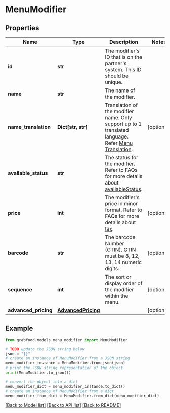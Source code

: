 # MenuModifier


## Properties

Name | Type | Description | Notes
------------ | ------------- | ------------- | -------------
**id** | **str** | The modifier&#39;s ID that is on the partner&#39;s system. This ID should be unique. | 
**name** | **str** | The name of the modifier. | 
**name_translation** | **Dict[str, str]** | Translation of the modifier name. Only support up to 1 translated language. Refer [Menu Translation](#section/Menu-Translation). | [optional] 
**available_status** | **str** | The status for the modifier. Refer to FAQs for more details about [availableStatus](#section/Menu/What-is-availableStatus). | 
**price** | **int** | The modifier&#39;s price in minor format. Refer to FAQs for more details about [tax](#section/Menu/Is-the-menu-price-with-or-without-tax). | [optional] 
**barcode** | **str** | The barcode Number (GTIN). GTIN must be 8, 12, 13, 14 numeric digits. | [optional] 
**sequence** | **int** | The sort or display order of the modifier within the menu. | [optional] 
**advanced_pricing** | [**AdvancedPricing**](AdvancedPricing.md) |  | [optional] 

## Example

```python
from grabfood.models.menu_modifier import MenuModifier

# TODO update the JSON string below
json = "{}"
# create an instance of MenuModifier from a JSON string
menu_modifier_instance = MenuModifier.from_json(json)
# print the JSON string representation of the object
print(MenuModifier.to_json())

# convert the object into a dict
menu_modifier_dict = menu_modifier_instance.to_dict()
# create an instance of MenuModifier from a dict
menu_modifier_from_dict = MenuModifier.from_dict(menu_modifier_dict)
```
[[Back to Model list]](../README.md#documentation-for-models) [[Back to API list]](../README.md#documentation-for-api-endpoints) [[Back to README]](../README.md)


